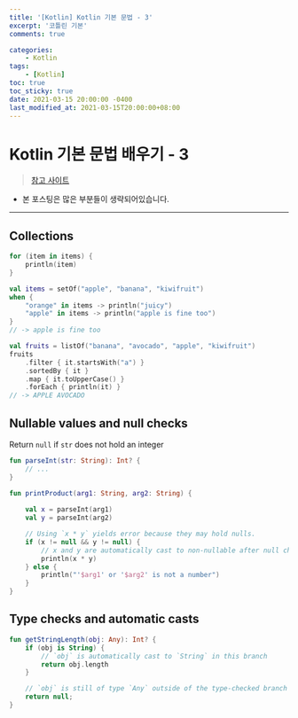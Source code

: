 ```yaml
---
title: '[Kotlin] Kotlin 기본 문법 - 3'
excerpt: '코틀린 기본'
comments: true

categories:
    - Kotlin
tags:
    - [Kotlin]
toc: true
toc_sticky: true
date: 2021-03-15 20:00:00 -0400
last_modified_at: 2021-03-15T20:00:00+08:00
---
```


# Kotlin 기본 문법 배우기 - 3

> [참고 사이트](https://kotlinlang.org/docs/basic-syntax.html)

- 본 포스팅은 많은 부분들이 생략되어있습니다.

<hr>

## Collections

```kotlin
for (item in items) {
    println(item)
}
```

```kotlin
val items = setOf("apple", "banana", "kiwifruit")
when {
    "orange" in items -> println("juicy")
    "apple" in items -> println("apple is fine too")
}
// -> apple is fine too
```

```kotlin
val fruits = listOf("banana", "avocado", "apple", "kiwifruit")
fruits
    .filter { it.startsWith("a") }
    .sortedBy { it }
    .map { it.toUpperCase() }
    .forEach { println(it) }
// -> APPLE AVOCADO
```


## Nullable values and null checks

Return `null` if `str` does not hold an integer

```kotlin
fun parseInt(str: String): Int? {
    // ...
}
```

```kotlin
fun printProduct(arg1: String, arg2: String) {
    
    val x = parseInt(arg1)
    val y = parseInt(arg2)

    // Using `x * y` yields error because they may hold nulls.
    if (x != null && y != null) {
        // x and y are automatically cast to non-nullable after null check
        println(x * y)
    } else {
        println("'$arg1' or '$arg2' is not a number")
    }
}
```

## Type checks and automatic casts
```kotlin
fun getStringLength(obj: Any): Int? {
    if (obj is String) {
        // `obj` is automatically cast to `String` in this branch
        return obj.length
    }

    // `obj` is still of type `Any` outside of the type-checked branch
    return null;
}
```        
